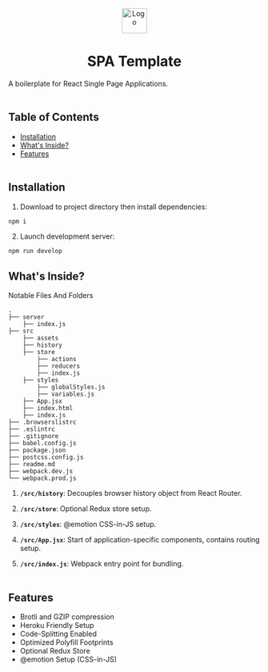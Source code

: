 <div align="center">
  <img alt="Logo" src="https://image.flaticon.com/icons/svg/747/747843.svg" width="50" />
</div>
<h1 align="center">
  SPA Template
</h1>

A boilerplate for React Single Page Applications.
<br></br>

## Table of Contents

- [Installation](#installation)
- [What's Inside?](#whatsInside)
- [Features](#features)
  <br></br>

## Installation <a name="installation"></a>

1. Download to project directory then install dependencies:

```sh
npm i
```

2. Launch development server:

```sh
npm run develop
```

## What's Inside? <a name="whatsInside"></a>

Notable Files And Folders

    .
    ├── server
        ├── index.js
    ├── src
        ├── assets
        ├── history
        ├── store
            ├── actions
            ├── reducers
            ├── index.js
        ├── styles
            ├── globalStyles.js
            ├── variables.js
        ├── App.jsx
        ├── index.html
        ├── index.js
    ├── .browserslistrc
    ├── .eslintrc
    ├── .gitignore
    ├── babel.config.js
    ├── package.json
    ├── postcss.config.js
    ├── readme.md
    ├── webpack.dev.js
    └── webpack.prod.js

1.  **`/src/history`**: Decouples browser history object from React Router.

2.  **`/src/store`**: Optional Redux store setup.

3.  **`/src/styles`**: @emotion CSS-in-JS setup.

4.  **`/src/App.jsx`**: Start of application-specific components, contains routing setup.

5.  **`/src/index.js`**: Webpack entry point for bundling.
    <br></br>

## Features <a name="features"></a>

- Brotli and GZIP compression
- Heroku Friendly Setup
- Code-Splitting Enabled
- Optimized Polyfill Footprints
- Optional Redux Store
- @emotion Setup (CSS-in-JS)
  <br></br>
